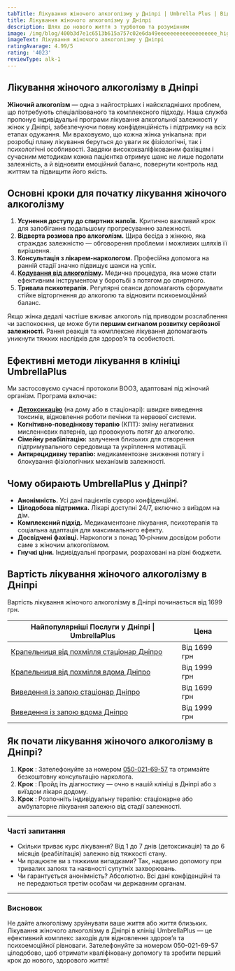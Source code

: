 ```yaml
---
tabTitle: Лікування жіночого алкоголізму у Дніпрі | Umbrella Plus | Від 1999 грн
title: Лікування жіночого алкоголізму у Дніпрі
description: Шлях до нового життя з турботою та розумінням
image: /img/blog/400b3d7e1c6513b615a757c02e6da49eeeeeeeeeeeeeeeeeee_high.jpg
imageText: Лікування жіночого алкоголізму у Дніпрі
ratingAvarage: 4.99/5
rating: '4023'
reviewType: alk-1
---
```


## Лікування жіночого алкоголізму в Дніпрі

**Жіночий алкоголізм** — одна з найгостріших і найскладніших проблем, що потребують спеціалізованого та комплексного підходу. Наша служба пропонує індивідуальні програми лікування алкогольної залежності у жінок у Дніпрі, забезпечуючи повну конфіденційність і підтримку на всіх етапах одужання. Ми враховуємо, що кожна жінка унікальна: при розробці плану лікування беруться до уваги як фізіологічні, так і психологічні особливості. Завдяки висококваліфікованим фахівцям і сучасним методикам кожна пацієнтка отримує шанс не лише подолати залежність, а й відновити емоційний баланс, повернути контроль над життям та підвищити його якість.

## Основні кроки для початку лікування жіночого алкоголізму

1. **Усунення доступу до спиртних напоїв.** Критично важливий крок для запобігання подальшому прогресуванню залежності.
2. **Відверта розмова про алкоголізм.** Щира бесіда з жінкою, яка страждає залежністю — обговорення проблеми і можливих шляхів її вирішення.
3. **Консультація з лікарем‑наркологом.** Професійна допомога на ранній стадії значно підвищує шанси на успіх.
4. **[Кодування від алкоголізму](https://umbrella-plus.com.ua/services/kodirovka-ot-alkogolia-umbrellaplus/).** Медична процедура, яка може стати ефективним інструментом у боротьбі з потягом до спиртного.
5. **Тривала психотерапія.** Регулярні сеанси допомагають сформувати стійке відторгнення до алкоголю та відновити психоемоційний баланс.

Якщо жінка дедалі частіше вживає алкоголь під приводом розслаблення чи заспокоєння, це може бути **першим сигналом розвитку серйозної залежності.** Рання реакція та комплексне лікування допомагають уникнути тяжких наслідків для здоров’я та особистості.

## Ефективні методи лікування в клініці UmbrellaPlus

Ми застосовуємо сучасні протоколи ВООЗ, адаптовані під жіночий організм. Програма включає:

* **[Детоксикацію](https://umbrella-plus.com.ua/uk/dnepr/kapelnica_ot_alkogola_dnepr/)** (на дому або в стаціонарі): швидке виведення токсинів, відновлення роботи печінки та нервової системи.
* **Когнітивно‑поведінкову терапію** (КПТ): зміну негативних мисленнєвих патернів, що провокують потяг до алкоголю.
* **Сімейну реабілітацію:** залучення близьких для створення підтримувального середовища та укріплення мотивації.
* **Антирецидивну терапію:** медикаментозне зниження потягу і блокування фізіологічних механізмів залежності.

## Чому обирають UmbrellaPlus у Дніпрі?

* **Анонімність.** Усі дані пацієнтів суворо конфіденційні.
* **Цілодобова підтримка.** Лікарі доступні 24/7, включно з виїздом на дім.
* **Комплексний підхід.** Медикаментозне лікування, психотерапія та соціальна адаптація для максимального ефекту.
* **Досвідчені фахівці.** Наркологи з понад 10‑річним досвідом роботи саме з жіночим алкоголізмом.
* **Гнучкі ціни.** Індивідуальні програми, розраховані на різні бюджети.

## Вартість лікування жіночого алкоголізму в Дніпрі

Вартість лікування жіночого алкоголізму в Дніпрі починається від 1699 грн.

| Найпопулярніші Послуги у Дніпрі \| UmbrellaPlus                                                                     | Цена         |
| ------------------------------------------------------------------------------------------------------------------- | ------------ |
| [Крапельниця від похмілля стаціонар Дніпро](https://umbrella-plus.com.ua/uk/dnepr/kapelnica_ot_alkogola_dnepr/)     | Від 1699 грн |
| [Крапельниця від похмілля вдома Дніпро](https://umbrella-plus.com.ua/uk/dnepr/kapelnica_ot_alkogola_na_domy_dnepr/) | Від 1999 грн |
| [Виведення із запою стаціонар Дніпро](https://umbrella-plus.com.ua/uk/dnepr/vivod-iz-zapoia-dnepr-ua/)              | Від 1699 грн |
| [Виведення із запою вдома Дніпро](https://umbrella-plus.com.ua/uk/dnepr/vivod-iz-zapoia-na-domy-dnepr-ua/)          | Від 1999 грн |

## Як почати лікування жіночого алкоголізму в Дніпрі?

1. **Крок** : Зателефонуйте за номером [050-021-69-57](tel:0500216957) та отримайте безкоштовну консультацію нарколога.
2. **Крок** : Пройд іть діагностику — очно в нашій клініці в Дніпрі або з виїздом лікаря додому.
3. **Крок** : Розпочніть індивідуальну терапію: стаціонарне або амбулаторне лікування залежно від стадії залежності.

***

### Часті запитання

* Скільки триває курс лікування?
  Від 1 до 7 днів (детоксикація) та до 6 місяців (реабілітація) залежно від тяжкості стану.
* Чи працюєте ви з тяжкими випадками?
  Так, надаємо допомогу при тривалих запоях та наявності супутніх захворювань.
* Чи гарантується анонімність?
  Абсолютно. Всі дані конфіденційні та не передаються третім особам чи державним органам.

***

### Висновок

Не дайте алкоголізму зруйнувати ваше життя або життя близьких. Лікування жіночого алкоголізму в Дніпрі в клініці UmbrellaPlus — це ефективний комплекс заходів для відновлення здоров’я та психоемоційної рівноваги.
Зателефонуйте за номером 050-021-69-57 цілодобово, щоб отримати кваліфіковану допомогу та зробити перший крок до нового, здорового життя!
